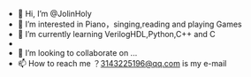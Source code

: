 - 👋 Hi, I’m @JolinHoly
- 👀 I’m interested in Piano，singing,reading and playing Games
- 🌱 I’m currently learning VerilogHDL,Python,C++ and C
- 
- 💞️ I’m looking to collaborate on ...
- 📫 How to reach me ？3143225196@qq.com is my e-mail

<!---
JolinHoly/JolinHoly is a ✨ special ✨ repository because its `README.md` (this file) appears on your GitHub profile.
You can click the Preview link to take a look at your changes.
--->
